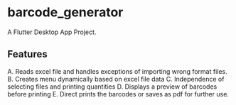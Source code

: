 # barcode_generator

A Flutter Desktop App Project.

## Features

A. Reads excel file and handles exceptions of importing wrong format files.
B.  Creates menu dynamically based on excel file data
C. Independence of selecting files and printing quantities
D. Displays a preview of barcodes before printing
E. Direct prints the barcodes or saves as pdf for further use.
